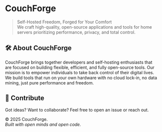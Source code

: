 # CouchForge

> Self-Hosted Freedom, Forged for Your Comfort <br>
> We craft high-quality, open-source applications and tools for home servers prioritizing performance, privacy, and total control.

## 🛠️ About CouchForge

CouchForge brings together developers and self-hosting enthusiasts that are focused on building flexible, efficient, and fully open-source tools. Our mission is to empower individuals to take back control of their digital lives. We build tools that run on your own hardware with no cloud lock-in, no data mining, just pure performance and freedom.

## 🤝 Contribute

Got ideas? Want to collaborate? Feel free to open an issue or reach out.

© 2025 CouchForge. <br>
<i>Built with open minds and open code.</i>
